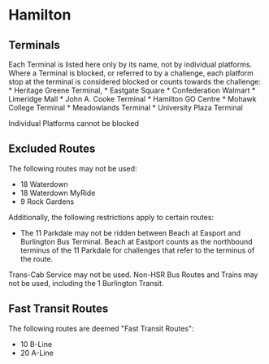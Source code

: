 # Hamilton

## Terminals

Each Terminal is listed here only by its name, not by individual platforms. Where a Terminal is blocked, or referred to by a challenge, each platform stop at the terminal is considered blocked or counts towards the challenge:
    * Heritage Greene Terminal,
    * Eastgate Square
    * Confederation Walmart
    * Limeridge Mall
    * John A. Cooke Terminal
    * Hamilton GO Centre
    * Mohawk College Terminal
    * Meadowlands Terminal
    * University Plaza Terminal

Individual Platforms cannot be blocked

## Excluded Routes

The following routes may not be used:
* 18 Waterdown
* 18 Waterdown MyRide
* 9 Rock Gardens

Additionally, the following restrictions apply to certain routes:
* The 11 Parkdale may not be ridden between Beach at Easport and Burlington Bus Terminal. Beach at Eastport counts as the northbound terminus of the 11 Parkdale for challenges that refer to the terminus of the route.

Trans-Cab Service may not be used. Non-HSR Bus Routes and Trains may not be used, including the 1 Burlington Transit.

## Fast Transit Routes

The following routes are deemed "Fast Transit Routes":
* 10 B-Line
* 20 A-Line